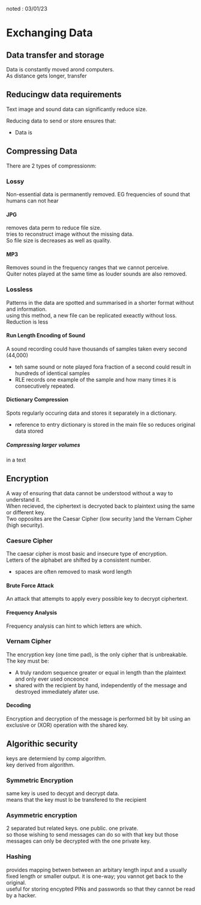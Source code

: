 noted : 03/01/23

# Exchanging Data

## Data transfer and storage

Data is constantly moved arond computers.  
As distance gets longer, transfer

## Reducingw data requirements

Text image and sound data can significantly reduce size.

Reducing data to send or store ensures that:

-   Data is

## Compressing Data

There are 2 types of compressionm:

### Lossy

Non-essential data is permanently removed. EG frequencies of sound that humans can not hear

#### JPG

removes data perm to reduce file size.  
tries to reconstruct image without the missing data.  
So file size is decreases as well as quality.

#### MP3

Removes sound in the frequency ranges that we cannot perceive.  
Quiter notes played at the same time as louder sounds are also removed.

### Lossless

Patterns in the data are spotted and summarised in a shorter format without and information.  
using this method, a new file can be replicated exeactly without loss.  
Reduction is less

#### Run Length Encoding of Sound

A sound recording could have thousands of samples taken every second (44,000)

-   teh same sound or note played fora fraction of a second could result in hundreds of identical samples
-   RLE records one example of the sample and how many times it is consecutively repeated.

#### Dictionary Compression

Spots regularly occuring data and stores it separately in a dictionary.

-   reference to entry dictionary is stored in the main file so reduces original data stored

##### Compressing larger volumes

in a text

## Encryption

A way of ensuring that data cannot be understood without a way to understand it.  
When recieved, the ciphertext is decryoted back to plaintext using the same or different key.  
Two opposites are the Caesar Cipher (low security )and the Vernam Cipher (high security).

### Caesure Cipher

The caesar cipher is most basic and insecure type of encryption.  
Letters of the alphabet are shifted by a consistent number.

-   spaces are often removed to mask word length

#### Brute Force Attack

An attack that attempts to apply every possible key to decrypt ciphertext.

#### Frequency Analysis

Frequency analysis can hint to which letters are which.

### Vernam Cipher

The encryption key (one time pad), is the only cipher that is unbreakable.  
The key must be:

-   A truly random sequence greater or equal in length than the plaintext and only ever used onceonce
-   shared with the recipient by hand, independently of the message and destroyed immediately afater use.

#### Decoding

Encryption and decryption of the message is performed bit by bit using an exclusive or (XOR) operation with the shared key.

## Algorithic security

keys are determiend by comp algorithm.  
key derived from algorithm.

### Symmetric Encryption

same key is used to decypt and decrypt data.  
means that the key must lo be transfered to the recipient

### Asymmetric encryption

2 separated but related keys. one public. one private.  
so those wishing to send messages can do so with that key but those messages can only be decrypted with the one private key.

### Hashing

provides mapping betwen between an arbitary length input and a usually fixed length or smaller output. it is one-way; you vannot get back to the original.  
useful for storing encypted PINs and passwords so that they cannot be read by a hacker.
